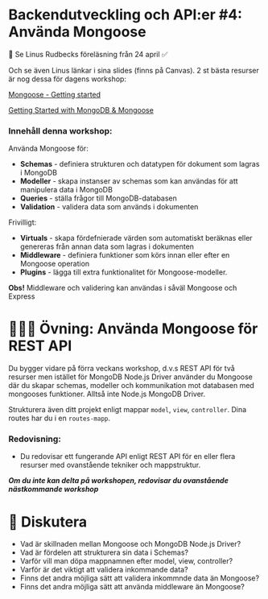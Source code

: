 
# Backendutveckling och API:er #4: Använda Mongoose

👋 Se Linus Rudbecks föreläsning från 24 april ✅ 

Och se även Linus länkar i sina slides (finns på Canvas). 2 st bästa resurser är nog dessa för dagens workshop:

[Mongoose - Getting started](https://mongoosejs.com/docs/validation.html)

[Getting Started with MongoDB & Mongoose](https://mongoosejs.com/docs/validation.html)


### Innehåll denna workshop:

Använda Mongoose för: 

* **Schemas** - definiera strukturen och datatypen för dokument som lagras i MongoDB
* **Modeller** - skapa instanser av schemas som kan användas för att manipulera data i MongoDB
* **Queries** - ställa frågor till MongoDB-databasen
* **Validation** - validera data som används i dokumenten

Frivilligt:

* **Virtuals** - skapa fördefnierade värden som automatiskt beräknas eller genereras från annan data som lagras i dokumenten
* **Middleware** - definiera funktioner som körs innan eller efter en Mongoose operation
* **Plugins** - lägga till extra funktionalitet för Mongoose-modeller. 

**Obs!** Middleware och validering kan användas i såväl Mongoose och Express


# 👩🏽‍💻 Övning: Använda Mongoose för REST API

Du bygger vidare på förra veckans workshop, d.v.s REST API för två resurser men istället för MongoDB Node.js Driver använder du Mongoose där du skapar schemas, modeller och kommunikation mot databasen med mongooses funktioner. Alltså inte Node.js MongoDB Driver.

Strukturera även ditt projekt enligt mappar ```model```, ```view```, ```controller```. Dina routes har du i en ```routes-mapp```.

### Redovisning:
* Du redovisar ett fungerande API enligt REST API för en eller flera resurser med ovanstående tekniker och mappstruktur.

***Om du inte kan delta på workshopen, redovisar du ovanstående nästkommande workshop***


# 💬 Diskutera

* Vad är skillnaden mellan Mongoose och MongoDB Node.js Driver?
* Vad är fördelen att strukturera sin data i Schemas?
* Varför vill man döpa mappnamnen efter model, view, controller? 
* Varför är det viktigt att validera inkommande data?
* Finns det andra möjliga sätt att validera inkommnde data än Mongoose?
* Finns det andra möjliga sätt att använda middleware än Mongoose?


